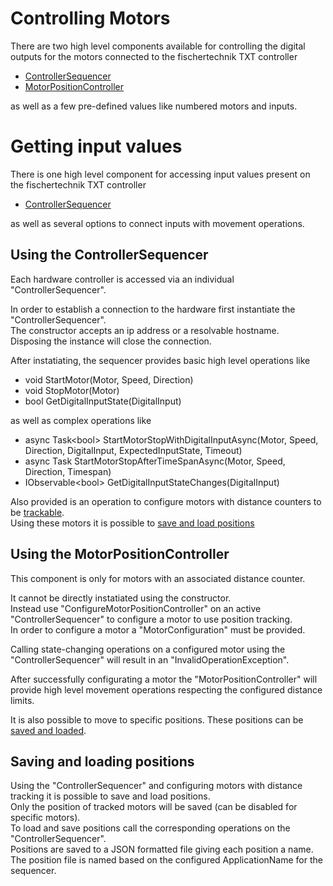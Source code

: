 # Controlling Motors
There are two high level components available for controlling the digital outputs for the motors connected to the fischertechnik TXT controller
* [ControllerSequencer](#using-the-controllersequencer)
* [MotorPositionController](#using-the-motorpositioncontroller)

as well as a few pre-defined values like numbered motors and inputs.

# Getting input values
There is one high level component for accessing input values present on the fischertechnik TXT controller
* [ControllerSequencer](#using-the-controllersequencer)

as well as several options to connect inputs with movement operations.

## Using the ControllerSequencer
Each hardware controller is accessed via an individual "ControllerSequencer".

In order to establish a connection to the hardware first instantiate the "ControllerSequencer".  
The constructor accepts an ip address or a resolvable hostname.  
Disposing the instance will close the connection.

After instatiating, the sequencer provides basic high level operations like
* void StartMotor(Motor, Speed, Direction)
* void StopMotor(Motor)
* bool GetDigitalInputState(DigitalInput)
	
as well as complex operations like
* async Task\<bool> StartMotorStopWithDigitalInputAsync(Motor, Speed, Direction, DigitalInput, ExpectedInputState, Timeout)
* async Task StartMotorStopAfterTimeSpanAsync(Motor, Speed, Direction, Timespan)
* IObservable\<bool> GetDigitalInputStateChanges(DigitalInput)

Also provided is an operation to configure motors with distance counters to be [trackable](#using-the-motorpositioncontroller).  
Using these motors it is possible to [save and load positions](#saving-and-loading-positions)

## Using the MotorPositionController
This component is only for motors with an associated distance counter.

It cannot be directly instatiated using the constructor.  
Instead use "ConfigureMotorPositionController" on an active "ControllerSequencer" to configure a motor to use position tracking.  
In order to configure a motor a "MotorConfiguration" must be provided.

Calling state-changing operations on a configured motor using the "ControllerSequencer" will result in an "InvalidOperationException".

After successfully configurating a motor the "MotorPositionController" will provide high level movement operations respecting the configured distance limits.

It is also possible to move to specific positions.
These positions can be [saved and loaded](#saving-and-loading-positions).

## Saving and loading positions
Using the "ControllerSequencer" and configuring motors with distance tracking it is possible to save and load positions.  
Only the position of tracked motors will be saved (can be disabled for specific motors).  
To load and save positions call the corresponding operations on the "ControllerSequencer".  
Positions are saved to a JSON formatted file giving each position a name.
The position file is named based on the configured ApplicationName for the sequencer.

